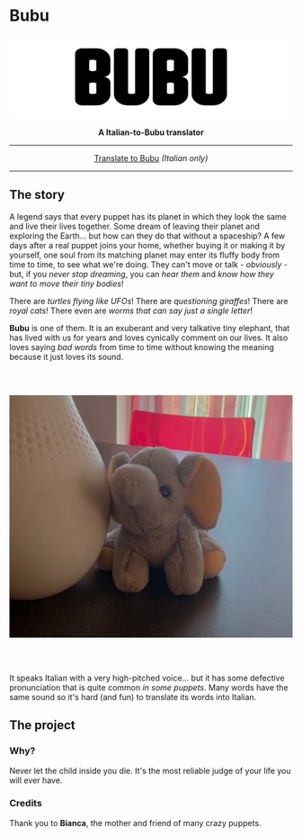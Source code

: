 # Bubu

<div align="center"><p><img src="markdown/logo.png"></p></div><div align="center" style="font-weight:bold">A Italian-to-Bubu translator</div>

---

<div align="center"><a href="https://www.kesiev.com/bubu/">Translate to Bubu</a> <i>(Italian only)</i></div>

---

## The story

A legend says that every puppet has its planet in which they look the same and live their lives together. Some dream of leaving their planet and exploring the Earth... but how can they do that without a spaceship? A few days after a real puppet joins your home, whether buying it or making it by yourself, one soul from its matching planet may enter its fluffy body from time to time, to see what we're doing. They can't move or talk - _obviously_ - but, if you _never stop dreaming_, you can _hear them_ and _know how they want to move their tiny bodies_!

There are _turtles flying like UFOs_! There are _questioning giraffes_! There are _royal cats_! There even are _worms that can say just a single letter_!

**Bubu** is one of them. It is an exuberant and very talkative tiny elephant, that has lived with us for years and loves cynically comment on our lives. It also loves saying _bad words_ from time to time without knowing the meaning because it just loves its sound.

<div align="center" style="margin:60px 0">
    <p><img src="markdown/bubu.png"></p>
</div>

It speaks Italian with a very high-pitched voice... but it has some defective pronunciation that is quite common _in some puppets_. Many words have the same sound so it's hard (and fun) to translate its words into Italian.

## The project

### Why?

Never let the child inside you die. It's the most reliable judge of your life you will ever have.

### Credits

Thank you to **Bianca**, the mother and friend of many crazy puppets.
